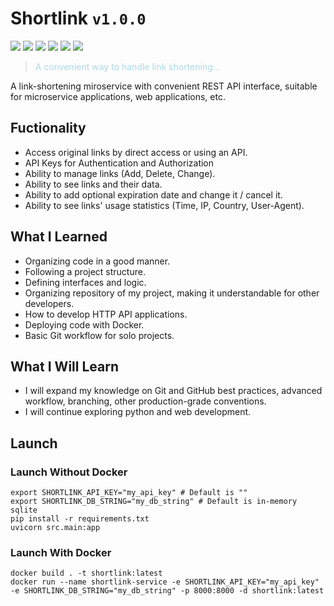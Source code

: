 # Shortlink `v1.0.0`
![](https://img.shields.io/badge/Portfolio_Project-blue)
![](https://img.shields.io/badge/Python-blue)
![](https://img.shields.io/badge/FastAPI-blue)
![](https://img.shields.io/badge/PostgreSQL-blue)
![](https://img.shields.io/badge/Docker-blue)
![](https://img.shields.io/badge/Microservices-blue)

><p style="color:lightblue;">A convenient way to handle link shortening...</p>

A link-shortening miroservice with convenient REST API interface, suitable for microservice applications, web applications, etc.

## Fuctionality

* Access original links by direct access or using an API.
* API Keys for Authentication and Authorization
* Ability to manage links (Add, Delete, Change).
* Ability to see links and their data.
* Ability to add optional expiration date and change it / cancel it.
* Ability to see links' usage statistics (Time, IP, Country, User-Agent).

## What I Learned

* Organizing code in a good manner.
* Following a project structure.
* Defining interfaces and logic.
* Organizing repository of my project, making it understandable for other developers.
* How to develop HTTP API applications.
* Deploying code with Docker.
* Basic Git workflow for solo projects.

## What I Will Learn

* I will expand my knowledge on Git and GitHub best practices, advanced workflow, branching, other production-grade conventions.
* I will continue exploring python and web development.

## Launch

### Launch Without Docker
```
export SHORTLINK_API_KEY="my_api_key" # Default is ""
export SHORTLINK_DB_STRING="my_db_string" # Default is in-memory sqlite
pip install -r requirements.txt
uvicorn src.main:app
```

### Launch With Docker
```
docker build . -t shortlink:latest
docker run --name shortlink-service -e SHORTLINK_API_KEY="my_api_key" -e SHORTLINK_DB_STRING="my_db_string" -p 8000:8000 -d shortlink:latest
```